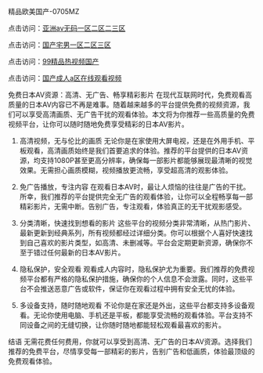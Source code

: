 
精品欧美国产-0705MZ

点击访问：<a href="https://heiliaowzu4ur.pages.dev">亚洲av无码一区二区二三区</a>

点击访问：<a href="https://heiliaozj3tjd.pages.dev">国产宅男一区二区三区</a>

点击访问：<a href="https://heiliaoe8ajia.pages.dev">99精品热视频国产</a>

点击访问：<a href="https://heiliaoxqkkct.pages.dev">国产成人a区在线观看视频</a>




免费日本AV资源：高清、无广告、畅享精彩影片
在现代互联网时代，免费观看高质量的日本AV内容已不再是难事。随着越来越多的平台提供免费的视频资源，我们可以享受高清画质、无广告干扰的观看体验。本文将为你推荐一些高质量的免费视频平台，让你可以随时随地免费享受精彩的日本AV影片。

1. 高清视频，无与伦比的画质
无论你是在家使用大屏电视，还是在外用手机、平板观看，高清画质始终是我们首要追求的体验。推荐的平台提供的日本AV资源，均支持1080P甚至更高分辨率，确保每一部影片都能够展现最清晰的视觉效果。无需担心画质模糊，视频播放更流畅，享受超高清的观影体验。

2. 免广告播放，专注内容
在观看日本AV时，最让人烦恼的往往是广告的干扰。所幸，我们推荐的平台提供完全无广告的观看体验，让你可以全程畅享每一部精彩影片，无需中断。告别广告，专注观看，体验真正的无干扰观影感受。

3. 分类清晰，快速找到想看的影片
这些平台的视频分类非常清晰，从热门影片、最新更新到经典系列，所有视频都经过详细分类。你可以根据个人喜好快速找到自己喜欢的影片类型，如高清、未删减等。平台会定期更新资源，确保你不至于错过任何最新的日本AV影片。

4. 隐私保护，安全观看
观看成人内容时，隐私保护尤为重要。我们推荐的免费视频平台都有严格的隐私保护措施，确保你的个人信息不会泄露。同时，这些平台不会推送恶意广告或软件，保证你在观看过程中拥有安全无忧的体验。

5. 多设备支持，随时随地观看
不论你是在家还是外出，这些平台都支持多设备观看。无论你使用电脑、手机还是平板，都能享受流畅的观看体验。平台支持不同设备之间的无缝切换，让你随时随地都能轻松观看最喜欢的影片。

结语
无需花费任何费用，你就可以享受到高清、无广告的日本AV资源。选择我们推荐的免费平台，尽情享受每一部精彩的影片，告别广告和低画质，体验最顶级的免费观看体验。









<span style="display:none;">[Canonical link](  ）</span>
